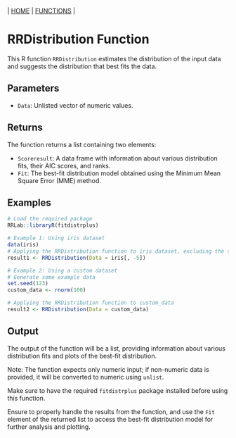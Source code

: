 | [HOME](https://github.com/Rrtk2/RRLab)  |  [FUNCTIONS](https://github.com/Rrtk2/RRLab/blob/master/docs/Functions/FunctionsOverview.md)  | 

# RRDistribution Function

This R function `RRDistribution` estimates the distribution of the input data and suggests the distribution that best fits the data.

## Parameters
- `Data`: Unlisted vector of numeric values.

## Returns
The function returns a list containing two elements:
- `Scoreresult`: A data frame with information about various distribution fits, their AIC scores, and ranks.
- `Fit`: The best-fit distribution model obtained using the Minimum Mean Square Error (MME) method.

## Examples
```R
# Load the required package
RRLab::libraryR(fitdistrplus)

# Example 1: Using iris dataset
data(iris)
# Applying the RRDistribution function to iris dataset, excluding the species column (column 5)
result1 <- RRDistribution(Data = iris[, -5])

# Example 2: Using a custom dataset
# Generate some example data
set.seed(123)
custom_data <- rnorm(100)

# Applying the RRDistribution function to custom_data
result2 <- RRDistribution(Data = custom_data)
```

## Output
The output of the function will be a list, providing information about various distribution fits and plots of the best-fit distribution.

Note: The function expects only numeric input; if non-numeric data is provided, it will be converted to numeric using `unlist`.

Make sure to have the required `fitdistrplus` package installed before using this function.

Ensure to properly handle the results from the function, and use the `Fit` element of the returned list to access the best-fit distribution model for further analysis and plotting.